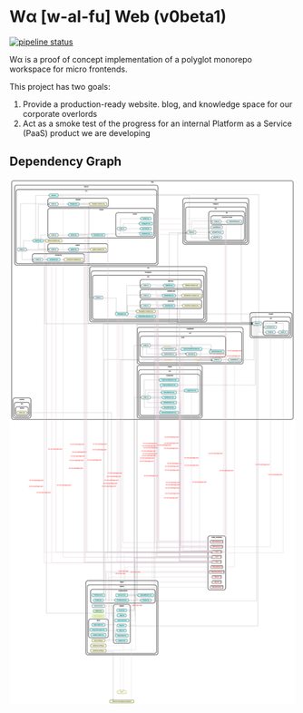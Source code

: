 # Wα [w-al-fu] Web (v0beta1)

[![pipeline status](https://gitlab.com/watheia/waweb/badges/main/pipeline.svg)](https://gitlab.com/watheia/waweb/-/commits/main)

Wα is a proof of concept implementation of a polyglot monorepo workspace for micro frontends.

This project has two goals:

1. Provide a production-ready website. blog, and knowledge space for our corporate overlords
2. Act as a smoke test of the progress for an internal Platform as a Service (PaaS) product we are developing

## Dependency Graph

![depgraph](apps/home/depgraph.svg)
